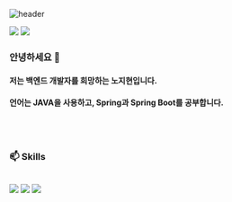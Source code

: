 ![header](https://capsule-render.vercel.app/api?type=waving&color=gradient&height=120&animation=fadeIn&section=footer&text=🚗🚘🚛&fontAlign=70)




<div class="contect">
  <a href="https://velog.io/@yes_jihyeon" target="_blank"><img src="https://img.shields.io/badge/Blog-09B3AF?style=flat&logo=vectorlogozone&logoColor=white"/></a>
  <a href="https://www.google.com" target="_blank"><img src="https://img.shields.io/badge/jihyeon4956@gmail.com-EA4335?style=flat&logo=gmail&logoColor=white"/></a>
</div>

### 안녕하세요 👋
#### 저는 백엔드 개발자를 희망하는 노지현입니다. 
#### 언어는 JAVA을 사용하고, Spring과 Spring Boot를 공부합니다.  

<br><br>

### 📫 Skills
<br>
<div class="Skills">
  <a target="_blank"><img src="https://img.shields.io/badge/Java-007396?style=flat&logo=JAVA&logoColor=white"/></a>
  <a target="_blank"><img src="https://img.shields.io/badge/Spring-6DB33F?style=flat&logo=spring&logoColor=white"/></a>
  <a target="_blank"><img src="https://img.shields.io/badge/springboot-6DB33F?style=flat&logo=springboot&logoColor=white"/></a>
</div>

 

<!--
**jihyeon4956/jihyeon4956** is a ✨ _special_ ✨ repository because its `README.md` (this file) appears on your GitHub profile.

Here are some ideas to get you started:

- 🔭 I’m currently working on ...
- 🌱 I’m currently learning ...
- 👯 I’m looking to collaborate on ...
- 🤔 I’m looking for help with ...
- 💬 Ask me about ...
- 📫 How to reach me: ...
- 😄 Pronouns: ...
- ⚡ Fun fact: ...
-->
